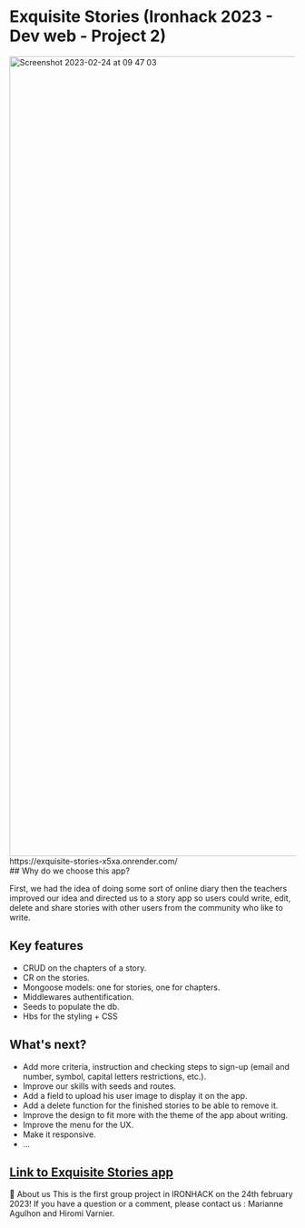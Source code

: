 # Exquisite Stories (Ironhack 2023 - Dev web - Project 2)
<img width="1408" alt="Screenshot 2023-02-24 at 09 47 03" src="https://user-images.githubusercontent.com/69083631/221135615-7a1262ab-c33b-4afd-9819-24aa7d61027c.png">
https://exquisite-stories-x5xa.onrender.com/ <br />
## Why do we choose this app?

First, we had the idea of doing some sort of online diary then the teachers improved our idea and directed us to a story app so users could write, edit, delete and share stories with other users from the community who like to write.

## Key features

- CRUD on the chapters of a story.
- CR on the stories.
- Mongoose models:  one for stories, one for chapters.
- Middlewares authentification.
- Seeds to populate the db.
- Hbs for the styling + CSS

## What's next?

- Add more criteria, instruction and checking steps to sign-up (email and number, symbol, capital letters restrictions, etc.).
- Improve our skills with seeds and routes.
- Add a field to upload his user image to display it on the app.
- Add a delete function for the finished stories to be able to remove it.
- Improve the design to fit more with the theme of the app about writing.
- Improve the menu for the UX.
- Make it responsive.
- ...

## [Link to Exquisite Stories app](https://exquisite-stories.onrender.com/)

👫 About us
This is the first group project in IRONHACK on the 24th february 2023!
If you have a question or a comment, please contact us : Marianne Agulhon and Hiromi Varnier.
